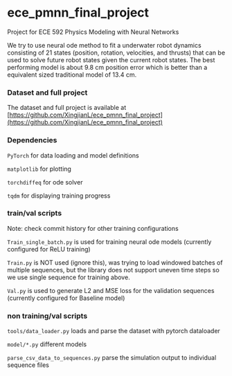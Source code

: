 # ece_pmnn_final_project

Project for ECE 592 Physics Modeling with Neural Networks

We try to use neural ode method to fit a underwater robot dynamics consisting of 21 states (position, rotation, velocities, and thrusts) that can be used to solve future robot states given the current robot states. The best performing model is about 9.8 cm position error which is better than a equivalent sized traditional model of 13.4 cm.

### Dataset and full project
The dataset and full project is available at [https://github.com/XingjianL/ece_pmnn_final_project](https://github.com/XingjianL/ece_pmnn_final_project)

### Dependencies
`PyTorch` for data loading and model definitions

`matplotlib` for plotting

`torchdiffeq` for ode solver

`tqdm` for displaying training progress

### train/val scripts
Note: check commit history for other training configurations

`Train_single_batch.py` is used for training neural ode models (currently configured for ReLU training)

`Train.py` is NOT used (ignore this), was trying to load windowed batches of multiple sequences, but the library does not support uneven time steps so we use single sequence for training above.

`Val.py` is used to generate L2 and MSE loss for the validation sequences (currently configured for Baseline model)

### non training/val scripts
`tools/data_loader.py` loads and parse the dataset with pytorch dataloader

`model/*.py` different models

`parse_csv_data_to_sequences.py` parse the simulation output to individual sequence files
